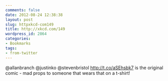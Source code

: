 ```yaml
---
comments: false
date: 2012-08-24 12:38:38
layout: post
slug: httpxkcd-com149
title: http://xkcd.com/149
wordpress_id: 2864
categories:
- Bookmarks
tags:
- from-twitter
---
```


@allanbranch @justinko @stevenbristol http://t.co/aSEhsbk7 is the original comic - mad props to someone that wears that on a t-shirt!
